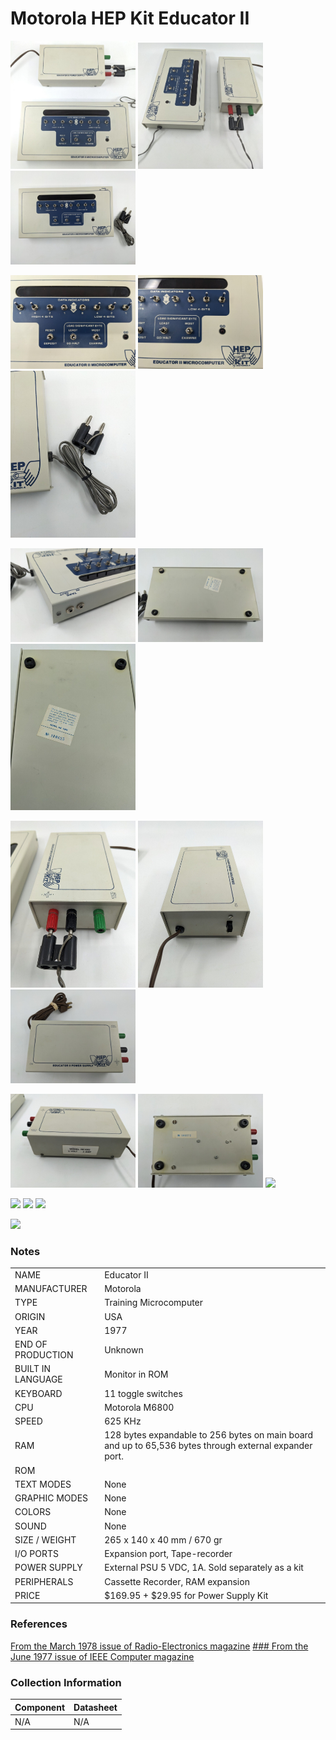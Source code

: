 # Motorola HEP Kit Educator II           

 <img src="/images/EDUCATOR-II/hk1000.1.jpg" width="200"> <img src="/images/EDUCATOR-II/hk1000.2.jpg" width="200">   <img src="/images/EDUCATOR-II/hk1000.3.jpg" width="200"> 

 <img src="/images/EDUCATOR-II/hk1000.4.jpg" width="200"> <img src="/images/EDUCATOR-II/hk1000.5.jpg" width="200">   <img src="/images/EDUCATOR-II/hk1000.6.jpg" width="200"> 

 <img src="/images/EDUCATOR-II/hk1000.7.jpg" width="200"> <img src="/images/EDUCATOR-II/hk1000.8.jpg" width="200">   <img src="/images/EDUCATOR-II/hk1000.9.jpg" width="200"> 

 <img src="/images/EDUCATOR-II/hk1000.10.jpg" width="200"> <img src="/images/EDUCATOR-II/hk1000.11.jpg" width="200">   <img src="/images/EDUCATOR-II/hk1000.12.jpg" width="200"> 

 <img src="/images/hk1000.13.jpg" width="200">  <img src="/images/hk1000.14.jpg" width="200">  <img src="/images/hk1000.15.jpg" width="200"> 

  <img src="/images/hk1000.16.jpg" width="200">  <img src="/images/hk1000.17.jpg" width="200">  <img src="/images/hk1000.18.jpg" width="200"> 
  
  <img src="/images/hk1000.19.jpg" width="200"> 

### Notes
| | |
|-- |-- |
|NAME  | Educator II|
|MANUFACTURER  |Motorola
|TYPE  | Training Microcomputer|
|ORIGIN  |USA|
|YEAR  | 1977|
|END OF PRODUCTION |Unknown|
|BUILT IN LANGUAGE |Monitor in ROM|
|KEYBOARD  |11 toggle switches|
|CPU  |Motorola M6800|
|SPEED |625 KHz|
|RAM  |128 bytes expandable to 256 bytes on main board and up to 65,536 bytes through external expander port.|
|ROM  ||512 bytes|
|TEXT MODES |None|
|GRAPHIC MODES |None|
|COLORS  |None|
|SOUND  |None|
|SIZE / WEIGHT |265 x 140 x 40 mm / 670 gr|
|I/O PORTS |Expansion port, Tape-recorder|
|POWER SUPPLY |External PSU 5 VDC, 1A. Sold separately as a kit|
|PERIPHERALS  |Cassette Recorder, RAM expansion|
|PRICE  |$169.95 + $29.95 for Power Supply Kit|

### References

[From the March 1978 issue of Radio-Electronics magazine](/Hardware/Other/@NONE-1.2.md)
[### From the June 1977 issue of IEEE Computer magazine](/Hardware/Other/@NONE-1.3.md)

### Collection Information

  Component | Datasheet |
|--         |--         |
| N/A | N/A |




